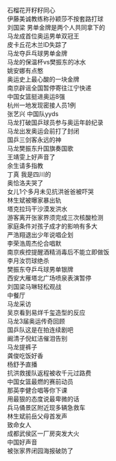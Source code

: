 石榴花开籽籽同心  
伊藤美诚教练称孙颖莎不按套路打球  
刘国梁 男单金牌是两个人共同拿下的  
马龙成首位奥运男单双冠王  
皮卡丘花木兰ID失踪了  
马龙夺乒乓球男单金牌  
马龙的保温杯vs樊振东的冰水  
姚安娜有点憨  
奥运史上最心酸的一块金牌  
南京辟谣全国暂停寄往江宁快递  
中国女篮挺进奥运8强  
杭州一地发现密接人员1例  
张艺兴 中国队yyds  
马龙打破国乒球员参与奥运年龄纪录  
马龙出发奥运会前打了封闭  
国乒三剑客永远的神  
马龙樊振东升国旗奏国歌  
王靖雯上好声音了  
余生请多指教  
丁真 我是四川的  
奥恰洛夫哭了  
女儿1个多月未见抗洪爸爸被吓哭  
林生斌被曝家暴出轨  
塔克拉玛干沙漠发洪水  
游客离开张家界须完成三次核酸检测  
家庭条件对孩子成才的影响有多大  
严浩翔退出少年说唱企划  
李荣浩周杰伦合唱默  
南京疾控提醒酒精消毒后不能立即做饭  
李月汝罚球绝杀  
樊振东夺乒乓球男单银牌  
西安大雁塔北广场喷泉表演暂停  
刘国梁马琳轻松观战  
中餐厅  
马龙采访  
吴京看到易烊千玺造型的反应  
马龙3届奥运传奇回顾  
国乒队这是在拍连续剧吧  
阚清子倪虹洁催泪告别  
马龙提裤子  
龚俊吃饭好香  
杨舒予直播  
抗洪救援队返程被收千元过路费  
中国女篮最燃的赛前动员  
那英李健合唱等你下课  
用最狠的态度说最卑微的话  
兵马俑景区附近现多辆急救车  
林生斌前岳父母首发声  
致命女人  
成都武侯区一厂房突发大火  
中国好声音  
被张家界闭园海报破防了  
